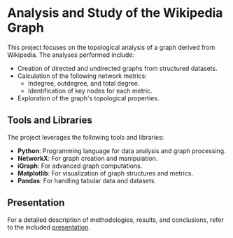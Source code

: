 # Analysis and Study of the Wikipedia Graph

This project focuses on the topological analysis of a graph derived from Wikipedia. The analyses performed include:

- Creation of directed and undirected graphs from structured datasets.
- Calculation of the following network metrics:
  - Indegree, outdegree, and total degree.
  - Identification of key nodes for each metric.
- Exploration of the graph's topological properties.

## Tools and Libraries
The project leverages the following tools and libraries:
- **Python**: Programming language for data analysis and graph processing.
- **NetworkX**: For graph creation and manipulation.
- **iGraph**: For advanced graph computations.
- **Matplotlib**: For visualization of graph structures and metrics.
- **Pandas**: For handling tabular data and datasets.

## Presentation
For a detailed description of methodologies, results, and conclusions, refer to the included [presentation](https://github.com/sbaglieri13/Wikipedia_Graph_Analysis/blob/main/Presentazione.pdf).
